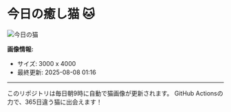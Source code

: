 # 今日の癒し猫 🐱

![今日の猫](https://cdn2.thecatapi.com/images/MTU4NTQ2MA.jpg)

**画像情報:**
- サイズ: 3000 x 4000
- 最終更新: 2025-08-08 01:16

---

このリポジトリは毎日朝9時に自動で猫画像が更新されます。
GitHub Actionsの力で、365日違う猫に出会えます！
